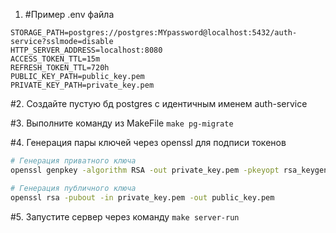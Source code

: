 1. #Пример .env файла
```
STORAGE_PATH=postgres://postgres:MYpassword@localhost:5432/auth-service?sslmode=disable
HTTP_SERVER_ADDRESS=localhost:8080
ACCESS_TOKEN_TTL=15m
REFRESH_TOKEN_TTL=720h
PUBLIC_KEY_PATH=public_key.pem
PRIVATE_KEY_PATH=private_key.pem
```
#2. Создайте пустую бд postgres с идентичным именем auth-service
   
#3. Выполните команду из MakeFile ```make pg-migrate```
 
#4. Генерация пары ключей через openssl для подписи токенов
```bash
# Генерация приватного ключа
openssl genpkey -algorithm RSA -out private_key.pem -pkeyopt rsa_keygen_bits:2048
```
```bash
# Генерация публичного ключа
openssl rsa -pubout -in private_key.pem -out public_key.pem
```
#5. Запустите сервер через команду ```make server-run```
